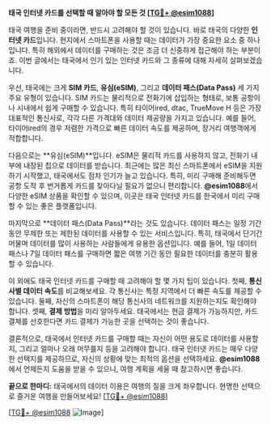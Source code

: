**태국 인터넷 카드를 선택할 때 알아야 할 모든 것 [[TG💪+ @esim1088](https://t.me/s/esim1088)]**

태국 여행을 준비 중이라면, 반드시 고려해야 할 것이 있습니다. 바로 태국의 다양한 **인터넷 카드**입니다. 현지에서 스마트폰을 사용할 때는 데이터가 가장 중요한 요소 중 하나입니다. 특히 해외에서 데이터를 구매하는 것은 조금 더 신중하게 접근해야 하는 부분이죠. 이번 글에서는 태국에서 인기 있는 인터넷 카드와 그 종류에 대해 자세히 살펴보겠습니다.

우선, 태국에는 크게 **SIM 카드**, **유심(eSIM)**, 그리고 **데이터 패스(Data Pass)** 세 가지 주요 유형이 있습니다. SIM 카드는 물리적으로 전화기에 삽입하는 형태로, 보통 공항이나 시내에서 쉽게 구매할 수 있습니다. 특히 타이어ired, dtac, TrueMove H 등은 가장 대표적인 통신사로, 각각 다른 가격대와 데이터 제공량을 가지고 있습니다. 예를 들어, 타이어ired의 경우 저렴한 가격으로 빠른 데이터 속도를 제공하며, 장거리 여행객에게 적합합니다.

다음으로는 **유심(eSIM)**입니다. eSIM은 물리적 카드를 사용하지 않고, 전화기 내부에 내장된 칩으로 데이터를 받습니다. 최근에는 많은 최신 스마트폰에서 eSIM을 지원하기 시작했고, 태국에서도 점차 인기가 늘고 있습니다. 특히, 미리 구매해 준비해두면 공항 도착 후 번거롭게 카드를 찾아다닐 필요가 없으니 편리합니다. **@esim1088**에서 다양한 eSIM 상품을 확인할 수 있으며, 이곳은 태국 인터넷 카드를 한국에서 미리 구매할 수 있는 좋은 플랫폼입니다.

마지막으로 **데이터 패스(Data Pass)**라는 것도 있습니다. 데이터 패스는 일정 기간 동안 무제한 또는 제한된 데이터를 사용할 수 있는 서비스입니다. 특히, 태국에서 단기간 머물며 데이터를 많이 사용하는 사람들에게 유용한 옵션입니다. 예를 들어, 1일 데이터 패스나 7일 데이터 패스를 구매하면 짧은 여행 기간 동안 필요한 데이터를 충분히 활용할 수 있습니다.

이 외에도 태국 인터넷 카드를 구매할 때 고려해야 할 몇 가지 팁이 있습니다. 첫째, **통신사별 데이터 속도**를 비교해보세요. 각 통신사는 특정 지역에서 더 빠른 속도를 제공할 수 있습니다. 둘째, 자신의 스마트폰이 해당 통신사의 네트워크를 지원하는지도 확인해야 합니다. 셋째, **결제 방법**을 미리 알아두세요. 태국에서는 현금 결제가 가능하지만, 카드 결제를 선호한다면 카드 결제가 가능한 곳을 선택하는 것이 좋습니다.

결론적으로, 태국에서 인터넷 카드를 구매할 때는 자신이 어떤 용도로 데이터를 사용할지, 그리고 얼마나 오래 머무를지 등을 고려해야 합니다. 태국 인터넷 카드는 매우 다양한 선택지를 제공하므로, 자신의 상황에 맞는 최적의 옵션을 선택하세요. **@esim1088**에서 언제든지 도움을 받을 수 있으니, 여행 계획을 세울 때 참고하시면 좋습니다.

**끝으로 한마디:** 태국에서의 데이터 이용은 여행의 질을 크게 좌우합니다. 현명한 선택으로 즐거운 여행을 만들어보세요! [[TG💪+ @esim1088](https://t.me/s/esim1088)]  

[[TG💪+ @esim1088](https://t.me/s/esim1088) ![Image](https://i.postimg.cc/Y0z9fWf4/image.png)]
